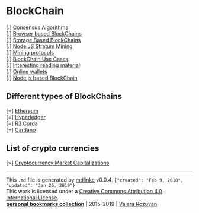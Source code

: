 [//]: # (mdlinkc v0)
# BlockChain

\[.\] [Consensus Algorithms](consensus-algorithms.md)  
\[.\] [Browser based BlockChains](browser-based-blockchain.md)  
\[.\] [Storage Based BlockChains](storage-based-blockchains.md)  
\[.\] [Node JS Stratum Mining](node-js-stratum-mining.md)  
\[.\] [Mining protocols](mining-protocols.md)  
\[.\] [BlockChain Use Cases](blockchain-use-cases)  
\[.\] [Interesting reading material](interesting-reading-material.md)  
\[.\] [Online wallets](online-wallets.md)  
\[.\] [Node.js based BlockChain](node-js-based-blockchain)  

## Different types of BlockChains

\[=\] [Ethereum](ethereum/)  
\[=\] [Hyperledger](hyperledger/)  
\[=\] [R3 Corda](r3-corda/)  
\[=\] [Cardano](cardano/)  

## List of crypto currencies

\[>\] [Cryptocurrency Market Capitalizations](https://coinmarketcap.com/all/views/all/)  

---
This `.md` file is generated by [mdlinkc](https://github.com/valera-rozuvan/mdlinkc) v0.0.4. `{"created": "Feb 9, 2018", "updated": "Jan 26, 2019"}`  
This work is licensed under a [Creative Commons Attribution 4.0 International License](https://creativecommons.org/licenses/by/4.0/).  
**[personal bookmarks collection](https://github.com/valera-rozuvan/bookmarks-md)** | 2015-2019 | [Valera Rozuvan](http://valera.rozuvan.net/)  
